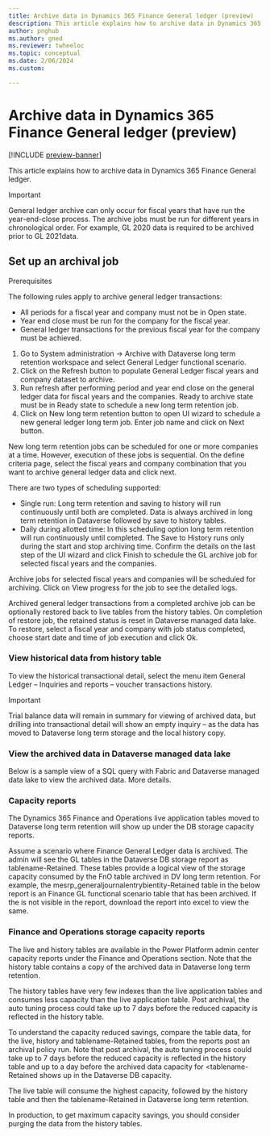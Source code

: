 ```yaml
---
title: Archive data in Dynamics 365 Finance General ledger (preview)
description: This article explains how to archive data in Dynamics 365 Finance General ledger. 
author: pnghub
ms.author: gned
ms.reviewer: twheeloc
ms.topic: conceptual
ms.date: 2/06/2024
ms.custom:

---
```

# Archive data in Dynamics 365 Finance General ledger (preview)

[!INCLUDE [preview-banner](../../../supply-chain/includes/preview-banner.md)]

This article explains how to archive data in Dynamics 365 Finance General ledger.  
 
>[!Important]
> General ledger archive can only occur for fiscal years that have run the year-end-close process.
> The archive jobs must be run for different years in chronological order. For example, GL 2020 data is required to be archived prior to GL 2021data. 

## Set up an archival job  

Prerequisites 

The following rules apply to archive general ledger transactions: 
 - All periods for a fiscal year and company must not be in Open state.
 - Year end close must be run for the company for the fiscal year.
 - General ledger transactions for the previous fiscal year for the company must be achieved. 

1. Go to System administration -> Archive with Dataverse long term retention workspace and select General Ledger functional scenario.
2. Click on the Refresh button to populate General Ledger fiscal years and company dataset to archive.
3. Run refresh after performing period and year end close on the general ledger data for fiscal years and the companies. Ready to archive state must be in Ready state to schedule a new long term retention job.
4. Click on New long term retention button to open UI wizard to schedule a new general ledger long term job. Enter job name and click on Next button. 

New long term retention jobs can be scheduled for one or more companies at a time. However, execution of these jobs is sequential. On the define criteria page, select the fiscal years and company combination that you want to archive general ledger data and click next. 
 
There are two types of scheduling supported: 
 - Single run: Long term retention and saving to history will run continuously until both are completed. Data is always archived in long term retention in Dataverse followed by save to history tables.
 - Daily during allotted time: In this scheduling option long term retention will run continuously until completed. The Save to History runs only during the start and stop archiving time. 
Confirm the details on the last step of the UI wizard and click Finish to schedule the GL archive job for selected fiscal years and the companies. 

Archive jobs for selected fiscal years and companies will be scheduled for archiving. 
Click on View progress for the job to see the detailed logs. 

Archived general ledger transactions from a completed archive job can be optionally restored back to live tables from the history tables. On completion of restore job, the retained status is reset in Dataverse managed data lake. To restore, select a fiscal year and company with job status completed, choose start date and time of job execution and click Ok. 

### View historical data from history table 
To view the historical transactional detail, select the menu item General Ledger – Inquiries and reports – voucher transactions history. 

>[!Important]
> Trial balance data will remain in summary for viewing of archived data, but drilling into transactional detail will show an empty inquiry – as the data has moved to Dataverse long term storage and the local history copy. 

### View the archived data in Dataverse managed data lake  

Below is a sample view of a SQL query with  Fabric and Dataverse managed data lake  to view the archived data. More details. 

### Capacity reports 

The Dynamics 365 Finance and Operations live application tables moved to Dataverse long term retention will show up under the DB storage capacity reports. 

Assume a scenario where Finance General Ledger data is archived. The admin will see the GL tables in the Dataverse DB storage report as tablename-Retained. These tables provide a logical view of the storage capacity consumed by the FnO table archived in DV long term retention. For example, the mesrp_generaljournalentrybientity-Retained table in the below report is an Finance GL functional scenario table that has been archived. If the <tablename-Retained> is not visible in the report, download the report into excel to view the same. 


### Finance and Operations storage capacity reports 

The live and history tables are available in the Power Platform admin center capacity reports under the Finance and Operations section. Note that the history table contains a copy of the archived data in Dataverse long term retention.   

The history tables have very few indexes than the live application tables and consumes less capacity than the live application table. Post archival, the auto tuning process could take up to 7 days before the reduced capacity is reflected in the history table. 

To understand the capacity reduced savings, compare the table data, for the live, history and tablename-Retained tables, from the reports post an archival policy run. Note that post archival, the auto tuning process could take up to 7 days before the reduced capacity is reflected in the history table and up to a day before the archived data capacity for <tablename-Retained shows up in the Dataverse DB capacity. 

The live table will consume the highest capacity, followed by the history table and then the tablename-Retained in Dataverse long term retention.  

In production, to get maximum capacity savings, you should consider purging the data from the history tables. 

